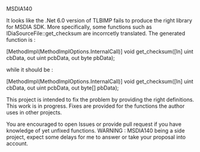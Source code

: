 MSDIA140

It looks like the .Net 6.0 version of TLBIMP fails to produce the right library for
MSDIA SDK. More specifically, some functions such as IDiaSourceFile::get_checksum
are incorrcetly translated. The generated function is :

[MethodImpl(MethodImplOptions.InternalCall)]
void get_checksum([In] uint cbData, out uint pcbData, out byte pbData);

while it should be :

[MethodImpl(MethodImplOptions.InternalCall)]
void get_checksum([In] uint cbData, out uint pcbData, out byte[] pbData);

This project is intended to fix the problem by providing the right definitions.
This work is in progress. Fixes are provided for the functions the author uses in
other projects.

You are encouraged to open Issues or provide pull request if you have knowledge
of yet unfixed functions.
WARNING : MSDIA140 being a side project, expect some delays for me to answer or
take your proposal into account.
